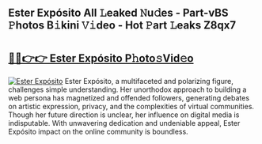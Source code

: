 ## Ester Expósito All 𝙻eaked 𝙽u𝚍es - Part-vBS 𝙿hotos B𝚒kini 𝚅𝚒deo - Hot 𝙿art 𝙻eaks Z8qx7

# <h2><a href="http://ld0sglk.urlbe.top/?page=Ester+Exp%c3%b3sito">🔗🔗👉👉 Ester Expósito P𝚑oto𝚜Vid𝚎o</a></h2>

[![Ester Expósito](https://i.imgur.com/eBuTRDB.gif)](http://ld0sglk.urlbe.top/?page=Ester+Exp%c3%b3sito)
Ester Expósito, a multifaceted and polarizing figure, challenges simple understanding. Her unorthodox approach to building a web persona has magnetized and offended followers, generating debates on artistic expression, privacy, and the complexities of virtual communities. Though her future direction is unclear, her influence on digital media is indisputable. With unwavering dedication and undeniable appeal, Ester Expósito impact on the online community is boundless.
